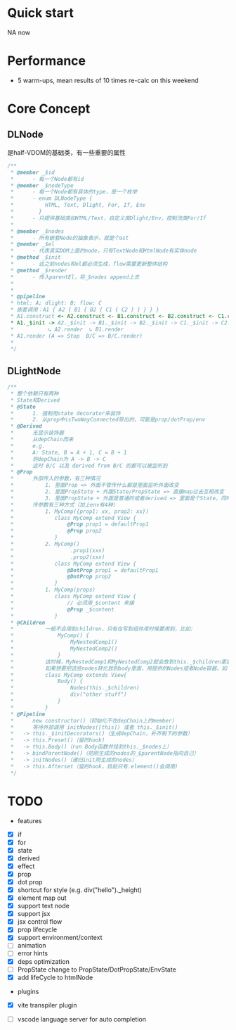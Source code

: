 
# Quick start
NA now

# Performance
* 5 warm-ups, mean results of 10 times
re-calc on this weekend

# Core Concept
## DLNode
是half-VDOM的基础类，有一些重要的属性
```typescript
/**
 * @member _$id
 *      - 每一个Node都有id
 * @member _$nodeType
 *      - 每一个Node都有具体的type，是一个枚举
 *      - enum DLNodeType {
 *          HTML, Text, Dlight, For, If, Env
 *        }
 *      - 只提供基础类如HTML/Text，自定义类Dlight/Env，控制流类For/If
 *
 * @member _$nodes
 *      - 所有嵌套Node的抽象表示，就是个ast
 * @member _$el
 *      - 代表真实DOM上面的node，只有TextNode和HtmlNode有实体node
 * @method _$init
 *      - 这之前nodes和el都必须生成，flow需要更新整体结构
 * @method _$render
 *      - 传入parentEl，将_$nodes append上去
 *
 *
 * @pipeline
 * html: A; dlight: B; flow: C
 * 嵌套调用：A1 { A2 { B1 { B2 { C1 { C2 } } } } }
 * A1.construct <- A2.construct <- B1.construct <- B2.construct <- C1.construct <- C2.construct
 * A1._$init -> A2._$init -> B1._$init -> B2._$init -> C1._$init -> C2._$init
 *           ↳ A2.render  ↳ B1.render
 * A1.render (A => Stop  B/C => B/C.render)
 *
 */
```
## DLightNode
```typescript
/**
 * 整个依赖只有两种
 * State和Derived
 * @State
 *      1. 强制用state decorator来装饰
 *      2. 从prop中isTwoWayConnected导出的，可能是prop/dotProp/env
 * @Derived
 *      无显示装饰器
 *      从depChain而来
 *      e.g.
 *      A: State, B = A + 1, C = B + 1
 *      则depChain为 A -> B -> C
 *      这时 B/C 以及 derived from B/C 的都可以被监听到
 * @Prop
 *      外部传入的参数，有三种情况
 *          1. 里面Prop => 外面不管传什么都是里面监听外面改变
 *          2. 里面PropState + 外面State/PropState => 直接map过去互相改变
 *          3. 里面PropState + 外面是普通的或者derived => 里面是个State，同时监听外面改变
 *      传参数有三种方式（加上env有4种）
 *          1. MyComp({prop1: xx, prop2: xx})
 *             class MyComp extend View {
 *                 @Prop prop1 = defaultProp1
 *                 @Prop prop2
 *             }
 *          2. MyComp()
 *                  .prop1(xxx)
 *                  .prop2(xxx)
 *             class MyComp extend View {
 *                 @DotProp prop1 = defaultProp1
 *                 @DotProp prop2
 *             }
 *          1. MyComp(props)
 *             class MyComp extend View {
 *                 // 必须用_$content 来接
 *                 @Prop _$content
 *             }
 * @Children
 *          一般不会用到children，只有在写到组件库时候要用到，比如:
 *              MyComp() {
 *                  MyNestedComp1()
 *                  MyNestedComp2()
 *              }
 *          这时候，MyNestedComp1和MyNestedComp2就会放到this._$children里面
 *          如果想要把这些nodes转化放到body里面，用提供的Nodes或者Node容器，如：
 *          class MyComp extends View{
 *              Body() {
 *                  Nodes(this._$children)
 *                  div("other stuff")
 *              }
 *          }
 * @Pipeline
 *      new constructor()（初始化不在depChain上的member）
 *      等待外部调用 initNodes([this]) 或者 this._$init()
 *   -> this._$initDecorators()（生成depChain，补齐剩下的参数）
 *   -> this.Preset()（留的hook)
 *   -> this.Body()（run Body函数并挂到this._$nodes上）
 *   -> bindParentNode()（把刚生成的nodes的_$parentNode指向自己）
 *   -> initNodes()（递归init刚生成的nodes）
 *   -> this.Afterset（留的hook，目前只有.element()会调用)
 */
```

# TODO
* features
- [x] if
- [x] for
- [x] state
- [x] derived
- [x] effect
- [x] prop
- [x] dot prop
- [x] shortcut for style (e.g. div("hello")._height)
- [x] element map out
- [x] support text node
- [x] support jsx
- [x] jsx control flow
- [x] prop lifecycle
- [x] support environment/context
- [ ] animation
- [ ] error hints
- [x] deps optimization
- [ ] PropState change to PropState/DotPropState/EnvState
- [x] add lifeCycle to htmlNode

* plugins
- [x] vite transpiler plugin
- [ ] vscode language server for auto completion



